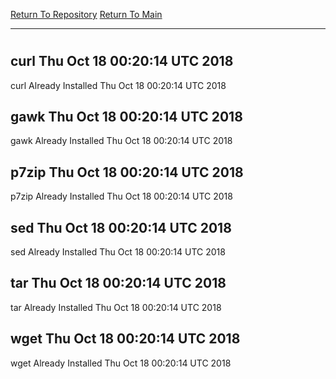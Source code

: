 [Return To Repository](https://github.com/deathbybandaid/piholeparser/)
[Return To Main](https://github.com/deathbybandaid/piholeparser/blob/master/RecentRunLogs/Mainlog.md)
____________________________________
# 
## curl Thu Oct 18 00:20:14 UTC 2018
curl Already Installed Thu Oct 18 00:20:14 UTC 2018
## gawk Thu Oct 18 00:20:14 UTC 2018
gawk Already Installed Thu Oct 18 00:20:14 UTC 2018
## p7zip Thu Oct 18 00:20:14 UTC 2018
p7zip Already Installed Thu Oct 18 00:20:14 UTC 2018
## sed Thu Oct 18 00:20:14 UTC 2018
sed Already Installed Thu Oct 18 00:20:14 UTC 2018
## tar Thu Oct 18 00:20:14 UTC 2018
tar Already Installed Thu Oct 18 00:20:14 UTC 2018
## wget Thu Oct 18 00:20:14 UTC 2018
wget Already Installed Thu Oct 18 00:20:14 UTC 2018
